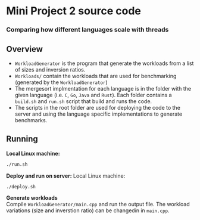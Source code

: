 # Mini Project 2 source code
### Comparing how different languages scale with threads

## Overview

 - `WorkloadGenerator` is the program that generate the workloads from a list of sizes and inversion ratios.
 - `Workloads/` contain the workloads that are used for benchmarking (generated by the `WorkloadGenerator`)
 - The mergesort implmentation for each language is in the folder with the given language (i.e. `C`, `Go`, `Java` and `Rust`). Each folder contains a `build.sh` and `run.sh` script that build and runs the code.
 - The scripts in the root folder are used for deploying the code to the server and using the language specific implementations to generate benchmarks.

## Running
**Local Linux machine:**
```bash
./run.sh
```

**Deploy and run on server:**
Local Linux machine:
```bash
./deploy.sh
```

**Generate workloads**  
Compile `WorkloadGenerator/main.cpp` and run the output file.
The workload variations (size and inverstion ratio) can be changedin in `main.cpp`.
